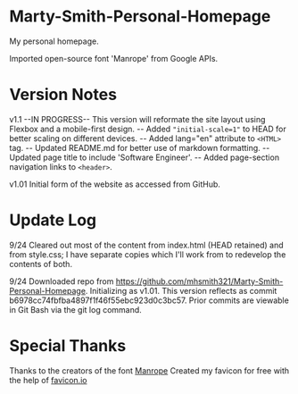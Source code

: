 # Marty-Smith-Personal-Homepage
My personal homepage.

Imported open-source font 'Manrope' from Google APIs.

# Version Notes

v1.1 --IN PROGRESS--  This version will reformate the site layout using Flexbox and a mobile-first design.
  -- Added `"initial-scale=1"` to HEAD for better scaling on different devices.
  -- Added lang="en" attribute to `<HTML>` tag.
  -- Updated README.md for better use of markdown formatting.
  -- Updated page title to include 'Software Engineer'.
  -- Added page-section navigation links to `<header>`.

v1.01 Initial form of the website as accessed from GitHub.

# Update Log

9/24 Cleared out most of the content from index.html (HEAD retained) and from style.css; I have separate copies
     which I'll work from to redevelop the contents of both.

9/24 Downloaded repo from https://github.com/mhsmith321/Marty-Smith-Personal-Homepage.  Initializing as v1.01.
     This version reflects as commit b6978cc74fbfba4897f1f46f55ebc923d0c3bc57.  Prior commits are viewable in
     Git Bash via the git log command.

# Special Thanks

Thanks to the creators of the font [Manrope](https://github.com/sharanda/manrope)
Created my favicon for free with the help of [favicon.io](https://favicon.io/)